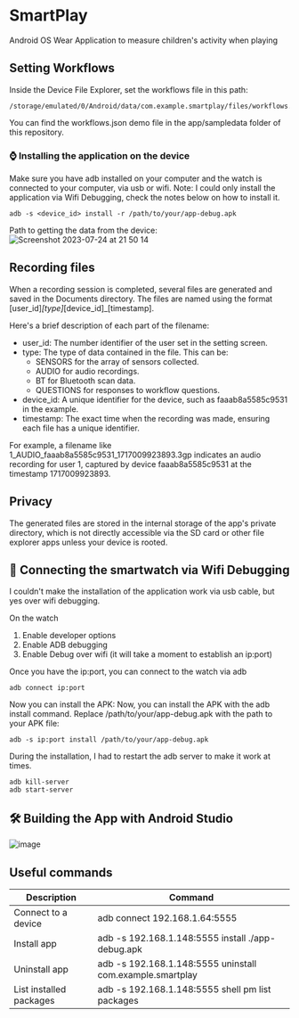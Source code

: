 # SmartPlay
Android OS Wear Application to measure children's activity when playing

## Setting Workflows
Inside the Device File Explorer, set the workflows file in this path:
```shell
/storage/emulated/0/Android/data/com.example.smartplay/files/workflows.json
```
You can find the workflows.json demo file in the app/sampledata folder of this repository.

### ⌚️ Installing the application on the device
Make sure you have adb installed on your computer and the watch is connected to your computer, via usb or wifi.
Note: I could only install the application via Wifi Debugging, check the notes below on how to install it. 

```shell
adb -s <device_id> install -r /path/to/your/app-debug.apk
```

Path to getting the data from the device:
![Screenshot 2023-07-24 at 21 50 14](https://github.com/ctwhome/SmartPlay/assets/4195550/cfc87b19-d0e8-41cc-ba41-6c2abad2a9c8)

## Recording files
When a recording session is completed, several files are generated and saved in the Documents directory. The files are named using the format [user_id]_[type]_[device_id]_[timestamp]. 

Here's a brief description of each part of the filename:

- user_id: The number identifier of the user set in the setting screen.
- type: The type of data contained in the file. This can be:
  - SENSORS for the array of sensors collected.
  - AUDIO for audio recordings.
  - BT for Bluetooth scan data.
  - QUESTIONS for responses to workflow questions.
- device_id: A unique identifier for the device, such as faaab8a5585c9531 in the example.
- timestamp: The exact time when the recording was made, ensuring each file has a unique identifier.

For example, a filename like 1_AUDIO_faaab8a5585c9531_1717009923893.3gp indicates an audio recording for user 1, captured by device faaab8a5585c9531 at the timestamp 1717009923893.

## Privacy
The generated files are stored in the internal storage of the app's private directory, which is not directly accessible via the SD card or other file explorer apps unless your device is rooted.

## 🛜 Connecting the smartwatch via Wifi Debugging
I couldn't make the installation of the application work via usb cable, but yes over wifi debugging.

On the watch
1. Enable developer options
2. Enable ADB debugging
3. Enable Debug over wifi (it will take a moment to establish an ip:port)

Once you have the ip:port, you can connect to the watch via adb
```shell
adb connect ip:port
```
Now you can install the APK: Now, you can install the APK with the adb install command. Replace /path/to/your/app-debug.apk with the path to your APK file:
```
adb -s ip:port install /path/to/your/app-debug.apk
```


During the installation, I had to restart the adb server to make it work at times.
```shell
adb kill-server
adb start-server
```


## 🛠️ Building the App with Android Studio
![image](https://github.com/ctwhome/SmartPlay/assets/4195550/ff8c7315-226e-464b-80a8-f83cd2692d71)

## Useful commands
| Description             | Command                                                   |
| ----------------------- | --------------------------------------------------------- |
| Connect to a device     | adb connect 192.168.1.64:5555                             |
| Install app             | adb -s 192.168.1.148:5555 install ./app-debug.apk         |
| Uninstall app           | adb -s 192.168.1.148:5555 uninstall com.example.smartplay |
| List installed packages | adb -s 192.168.1.148:5555 shell pm list packages          |
